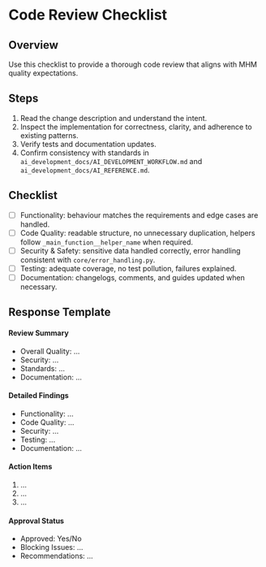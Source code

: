 # Code Review Checklist

## Overview
Use this checklist to provide a thorough code review that aligns with MHM quality expectations.

## Steps
1. Read the change description and understand the intent.
2. Inspect the implementation for correctness, clarity, and adherence to existing patterns.
3. Verify tests and documentation updates.
4. Confirm consistency with standards in `ai_development_docs/AI_DEVELOPMENT_WORKFLOW.md` and `ai_development_docs/AI_REFERENCE.md`.

## Checklist
- [ ] Functionality: behaviour matches the requirements and edge cases are handled.
- [ ] Code Quality: readable structure, no unnecessary duplication, helpers follow `_main_function__helper_name` when required.
- [ ] Security & Safety: sensitive data handled correctly, error handling consistent with `core/error_handling.py`.
- [ ] Testing: adequate coverage, no test pollution, failures explained.
- [ ] Documentation: changelogs, comments, and guides updated when necessary.

## Response Template
#### Review Summary
- Overall Quality: ...
- Security: ...
- Standards: ...
- Documentation: ...

#### Detailed Findings
- Functionality: ...
- Code Quality: ...
- Security: ...
- Testing: ...
- Documentation: ...

#### Action Items
1. ...
2. ...
3. ...

#### Approval Status
- Approved: Yes/No
- Blocking Issues: ...
- Recommendations: ...
